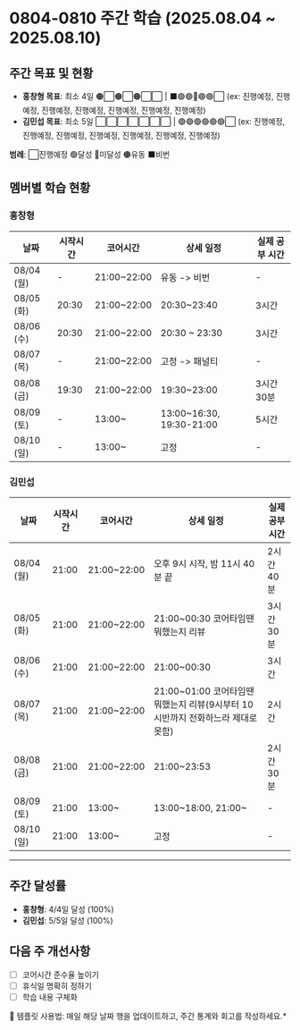 # 0804-0810 주간 학습 (2025.08.04 ~ 2025.08.10)

## 주간 목표 및 현황
- **홍창형 목표**: 최소 4일 🟠⬜🟠⬜🟠⬜⬜ | ⬛️🟢🟢🔴🟢🟢⬜ (ex: 진행예정, 진행예정, 진행예정, 진행예정, 진행예정, 진행예정, 진행예정)
- **김민섭 목표**: 최소 5일 ⬜⬜⬜⬜⬜⬜⬜ | 🟢🟢🟢🟢🟢🟢⬜ (ex: 진행예정, 진행예정, 진행예정, 진행예정, 진행예정, 진행예정, 진행예정)

**범례**: ⬜진행예정 🟢달성 🔴미달성 🟠유동 ⬛️비번 

## 멤버별 학습 현황

### 홍창형
| 날짜 | 시작시간 | 코어시간 | 상세 일정 | 실제 공부 시간 |
|------|----------|----------|-----------|----------|
| 08/04 (월) | - | 21:00~22:00 | 유동 -> 비번 |-|
| 08/05 (화) | 20:30 | 21:00~22:00 | 20:30~23:40 |3시간|
| 08/06 (수) | 20:30 | 21:00~22:00 | 20:30 ~ 23:30 |3시간|
| 08/07 (목) | - | 21:00~22:00 | 고정 -> 패널티 |-|
| 08/08 (금) | 19:30 | 21:00~22:00 | 19:30~23:00 |3시간30분|
| 08/09 (토) | - |  13:00~ | 13:00~16:30, 19:30-21:00 |5시간|
| 08/10 (일) | - |  13:00~ | 고정 |-|

### 김민섭
| 날짜 | 시작시간  | 코어시간 | 상세 일정                 | 실제 공부 시간
|------|-------|----------|-----------------------|-----------|
| 08/04 (월) | 21:00 | 21:00~22:00 | 오후 9시 시작, 밤 11시 40분 끝 | 2시간 40분 |
| 08/05 (화) | 21:00 | 21:00~22:00 | 21:00~00:30 코어타임땐 뭐했는지 리뷰  |3시간30분|
| 08/06 (수) | 21:00 | 21:00~22:00 | 21:00~00:30 |3시간|
| 08/07 (목) | 21:00 | 21:00~22:00 | 21:00~01:00 코어타임땐 뭐했는지 리뷰(9시부터 10시반까지 전화하느라 제대로못함)  |2시간|
| 08/08 (금) | 21:00 | 21:00~22:00 | 21:00~23:53  |2시간30분|
| 08/09 (토) | 21:00 |  13:00~ | 13:00~18:00, 21:00~     |-|
| 08/10 (일) | 21:00     |  13:00~ | 고정                    |-|

---

## 주간 달성률
- **홍창형**: 4/4일 달성 (100%)
- **김민섭**: 5/5일 달성 (100%)

## 다음 주 개선사항
- [ ] 코어시간 준수율 높이기
- [ ] 휴식일 명확히 정하기
- [ ] 학습 내용 구체화

📝 템플릿 사용법: 매일 해당 날짜 행을 업데이트하고, 주간 통계와 회고를 작성하세요.*
